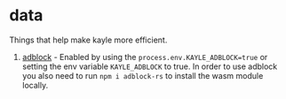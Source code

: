 # data

Things that help make kayle more efficient.

1. [adblock](https://github.com/brave/adblock-rust) - Enabled by using the `process.env.KAYLE_ADBLOCK=true` or setting the env variable `KAYLE_ADBLOCK` to true. In order to use adblock you also need to run `npm i adblock-rs` to install the wasm module locally.

